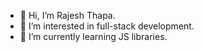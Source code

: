 - 👋 Hi, I’m Rajesh Thapa.
- 👀 I’m interested in full-stack development.
- 🌱 I’m currently learning JS libraries.


<!---
rtjsh/rtjsh is a ✨ special ✨ repository because its `README.md` (this file) appears on your GitHub profile.
You can click the Preview link to take a look at your changes.
--
